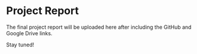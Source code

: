 # Project Report

The final project report will be uploaded here after including the GitHub and Google Drive links.

Stay tuned!
